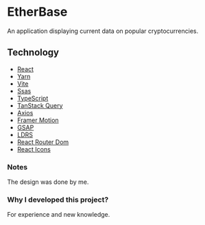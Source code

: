 # EtherBase
An application displaying current data on popular cryptocurrencies.

## Technology
- [React](https://react.dev/)
- [Yarn](https://www.npmjs.com/package/yarn)
- [Vite](https://vitejs.dev/)
- [Ssas](https://sass-lang.com/)
- [TypeScript](https://www.typescriptlang.org/)
- [TanStack Query](https://tanstack.com/query/latest)
- [Axios](https://axios-http.com/docs/intro)
- [Framer Motion](https://www.framer.com/motion/)
- [GSAP](https://gsap.com/)
- [LDRS](https://uiball.com/ldrs/)
- [React Router Dom](https://reactrouter.com/en/main)
- [React Icons](https://react-icons.github.io/react-icons/)

### Notes
The design was done by me.

### Why I developed this project?
For experience and new knowledge.
